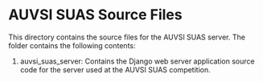 AUVSI SUAS Source Files
================================================================================

This directory contains the source files for the AUVSI SUAS server. The folder
contains the following contents:

  1. auvsi_suas_server: Contains the Django web server application source code
        for the server used at the AUVSI SUAS competition.
